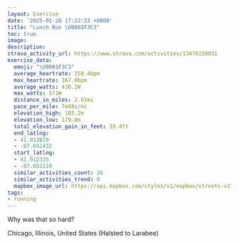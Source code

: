 ```yaml
---
layout: Exercise
date: '2025-01-28 17:22:33 +0000'
title: "Lunch Run \U0001F3C3"
toc: true
image:
description:
strava_activity_url: https://www.strava.com/activities/13476158031
exercise_data:
  emoji: "\U0001F3C3"
  average_heartrate: 150.4bpm
  max_heartrate: 167.0bpm
  average_watts: 430.1W
  max_watts: 571W
  distance_in_miles: 2.01mi
  pace_per_mile: 7m48s/mi
  elevation_high: 185.2m
  elevation_low: 179.0m
  total_elevation_gain_in_feet: 39.4ft
  end_latlng:
  - 41.913839
  - -87.652432
  start_latlng:
  - 41.912335
  - -87.653119
  similar_activities_count: 26
  similar_activities_trend: 0
  mapbox_image_url: https://api.mapbox.com/styles/v1/mapbox/streets-v11/static/path-5+787af2-1.0(wgy~Fxl~uODy%40Ey%40AqCBe%40Au%40Cm%40DkB%3FaAEUYCIe%40BqACgA%40i%40GwF%40aCEgDBcAI_CC%5BGI%7BAHGC%3FE%3Fy%40IuE%3FmADiBAw%40Ci%40A%7BAEo%40Ww%40Du%40%3FkBEg%40Bi%40EkB%3Fw%40C%5DBkACqACsAE%5DDoAAg%40Fs%40%3Fk%40EHDrAChA%40jBFfA%3FdCB~AGjABV%3Fn%40Hl%40%3FxCN~%40C~%40%40p%40%3FlCCnAFjA%3F%60DFpBDb%40FDR%3FpAIBB%40D%3Fr%40BpBDh%40EdDDpNHn%40Cr%40Bz%40ChBHnF),pin-s-s+e5b22e(-87.65149,41.91372),pin-s-f+89ae00(-87.6505299999999,41.91383999999999)/auto/800x800?access_token=pk.eyJ1Ijoiam9zaGJlY2ttYW4iLCJhIjoiY205eWR2aDd1MWZ6djJrbXc4a3M0bWZleiJ9.XiG9OWkNcZk2QzjJbxLB4A
tags:
- running
---
```


Why was that so hard?

Chicago, Illinois, United States (Halsted to Larabee)
